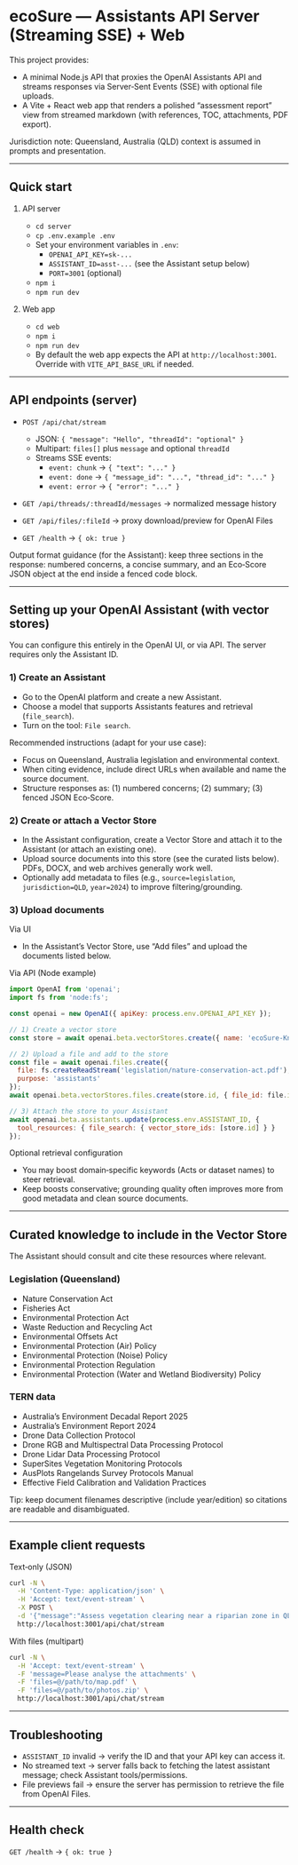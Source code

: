 # ecoSure — Assistants API Server (Streaming SSE) + Web

This project provides:
- A minimal Node.js API that proxies the OpenAI Assistants API and streams responses via Server‑Sent Events (SSE) with optional file uploads.
- A Vite + React web app that renders a polished “assessment report” view from streamed markdown (with references, TOC, attachments, PDF export).

Jurisdiction note: Queensland, Australia (QLD) context is assumed in prompts and presentation.

---

## Quick start
1) API server
   - `cd server`
   - `cp .env.example .env`
   - Set your environment variables in `.env`:
     - `OPENAI_API_KEY=sk-...`
     - `ASSISTANT_ID=asst-...` (see the Assistant setup below)
     - `PORT=3001` (optional)
   - `npm i`
   - `npm run dev`

2) Web app
   - `cd web`
   - `npm i`
   - `npm run dev`
   - By default the web app expects the API at `http://localhost:3001`. Override with `VITE_API_BASE_URL` if needed.

---

## API endpoints (server)
- `POST /api/chat/stream`
  - JSON: `{ "message": "Hello", "threadId": "optional" }`
  - Multipart: `files[]` plus `message` and optional `threadId`
  - Streams SSE events:
    - `event: chunk` → `{ "text": "..." }`
    - `event: done`  → `{ "message_id": "...", "thread_id": "..." }`
    - `event: error` → `{ "error": "..." }`

- `GET /api/threads/:threadId/messages` → normalized message history
- `GET /api/files/:fileId` → proxy download/preview for OpenAI Files
- `GET /health` → `{ ok: true }`

Output format guidance (for the Assistant): keep three sections in the response: numbered concerns, a concise summary, and an Eco‑Score JSON object at the end inside a fenced code block.

---

## Setting up your OpenAI Assistant (with vector stores)

You can configure this entirely in the OpenAI UI, or via API. The server requires only the Assistant ID.

### 1) Create an Assistant
- Go to the OpenAI platform and create a new Assistant.
- Choose a model that supports Assistants features and retrieval (`file_search`).
- Turn on the tool: `File search`.

Recommended instructions (adapt for your use case):
- Focus on Queensland, Australia legislation and environmental context.
- When citing evidence, include direct URLs when available and name the source document.
- Structure responses as: (1) numbered concerns; (2) summary; (3) fenced JSON Eco‑Score.

### 2) Create or attach a Vector Store
- In the Assistant configuration, create a Vector Store and attach it to the Assistant (or attach an existing one).
- Upload source documents into this store (see the curated lists below). PDFs, DOCX, and web archives generally work well.
- Optionally add metadata to files (e.g., `source=legislation`, `jurisdiction=QLD`, `year=2024`) to improve filtering/grounding.

### 3) Upload documents
Via UI
- In the Assistant’s Vector Store, use “Add files” and upload the documents listed below.

Via API (Node example)
```js
import OpenAI from 'openai';
import fs from 'node:fs';

const openai = new OpenAI({ apiKey: process.env.OPENAI_API_KEY });

// 1) Create a vector store
const store = await openai.beta.vectorStores.create({ name: 'ecoSure-Knowledge' });

// 2) Upload a file and add to the store
const file = await openai.files.create({
  file: fs.createReadStream('legislation/nature-conservation-act.pdf'),
  purpose: 'assistants'
});
await openai.beta.vectorStores.files.create(store.id, { file_id: file.id });

// 3) Attach the store to your Assistant
await openai.beta.assistants.update(process.env.ASSISTANT_ID, {
  tool_resources: { file_search: { vector_store_ids: [store.id] } }
});
```

Optional retrieval configuration
- You may boost domain‑specific keywords (Acts or dataset names) to steer retrieval.
- Keep boosts conservative; grounding quality often improves more from good metadata and clean source documents.

---

## Curated knowledge to include in the Vector Store

The Assistant should consult and cite these resources where relevant.

### Legislation (Queensland)
- Nature Conservation Act
- Fisheries Act
- Environmental Protection Act
- Waste Reduction and Recycling Act
- Environmental Offsets Act
- Environmental Protection (Air) Policy
- Environmental Protection (Noise) Policy
- Environmental Protection Regulation
- Environmental Protection (Water and Wetland Biodiversity) Policy

### TERN data
- Australia’s Environment Decadal Report 2025
- Australia’s Environment Report 2024
- Drone Data Collection Protocol
- Drone RGB and Multispectral Data Processing Protocol
- Drone Lidar Data Processing Protocol
- SuperSites Vegetation Monitoring Protocols
- AusPlots Rangelands Survey Protocols Manual
- Effective Field Calibration and Validation Practices

Tip: keep document filenames descriptive (include year/edition) so citations are readable and disambiguated.

---

## Example client requests

Text‑only (JSON)
```bash
curl -N \
  -H 'Content-Type: application/json' \
  -H 'Accept: text/event-stream' \
  -X POST \
  -d '{"message":"Assess vegetation clearing near a riparian zone in QLD"}' \
  http://localhost:3001/api/chat/stream
```

With files (multipart)
```bash
curl -N \
  -H 'Accept: text/event-stream' \
  -F 'message=Please analyse the attachments' \
  -F 'files=@/path/to/map.pdf' \
  -F 'files=@/path/to/photos.zip' \
  http://localhost:3001/api/chat/stream
```

---

## Troubleshooting
- `ASSISTANT_ID` invalid → verify the ID and that your API key can access it.
- No streamed text → server falls back to fetching the latest assistant message; check Assistant tools/permissions.
- File previews fail → ensure the server has permission to retrieve the file from OpenAI Files.

---

## Health check
`GET /health` → `{ ok: true }`


